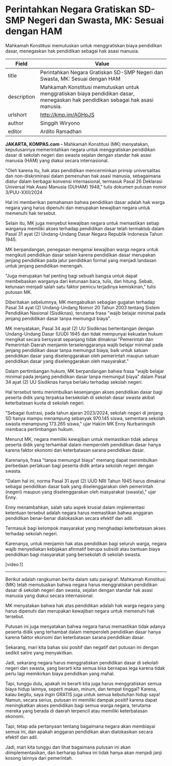 # Perintahkan Negara Gratiskan SD-SMP Negeri dan Swasta, MK: Sesuai dengan HAM

Mahkamah Konstitusi memutuskan untuk menggratiskan biaya pendidikan dasar, menegaskan hak pendidikan sebagai hak asasi manusia.

| Field       | Value                                                       |
|-------------|-------------------------------------------------------------|
| title       | Perintahkan Negara Gratiskan SD-SMP Negeri dan Swasta, MK: Sesuai dengan HAM |
| description | Mahkamah Konstitusi memutuskan untuk menggratiskan biaya pendidikan dasar, menegaskan hak pendidikan sebagai hak asasi manusia. |
| urlshort    | http://kmp.im/AGHpJS |
| author      | Singgih Wiryono |
| editor      | Ardito Ramadhan |

**JAKARTA, KOMPAS.com -** Mahkamah Konstitusi (MK) menyatakan, keputusannya memerintahkan negara untuk menggratiskan pendidikan dasar di sekolah negeri dan swasta sejalan dengan standar hak asasi manusia (HAM) yang diakui secara internasional.

\"Oleh karena itu, hak atas pendidikan mencerminkan prinsip universalitas dan non-diskriminasi dalam pemenuhan hak asasi manusia, sebagaimana diatur dalam berbagai konvensi internasional, termasuk Pasal 26 Deklarasi Universal Hak Asasi Manusia (DUHAM) 1948,\" tulis dokumen putusan nomor 3/PUU-XXII/2024

Hal ini memberikan pemahaman bahwa pendidikan dasar adalah hak warga negara yang harus dipenuhi dan merupakan kewajiban negara untuk memenuhi hak tersebut.

Selain itu, MK juga menyebut kewajiban negara untuk memastikan setiap warganya memiliki akses terhadap pendidikan dasar telah termaktub dalam Pasal 31 ayat (2) Undang-Undang Dasar Negara Republik Indonesia Tahun 1945.

MK berpandangan, penegasan mengenai kewajiban warga negara untuk mengikuti pendidikan dasar selain karena pendidikan dasar merupakan jenjang pendidikan pada jalur pendidikan formal yang menjadi landasan untuk jenjang pendidikan menengah.

\"Juga merupakan hal penting bagi sebuah bangsa untuk dapat membebaskan warganya dari ketunaan baca, tulis, dan hitung. Sebab, ketunaan menjadi salah satu faktor pemicu terjadinya kemiskinan,\" tulis putusan MK.

Diberitakan sebelumnya, MK mengabulkan sebagian gugatan terhadap Pasal 34 ayat (2) Undang-Undang Nomor 20 Tahun 2003 tentang Sistem Pendidikan Nasional (Sisdiknas), terutama frasa \"wajib belajar minimal pada jenjang pendidikan dasar tanpa memungut biaya\".

MK menyatakan, Pasal 34 ayat (2) UU Sisdiknas bertentangan dengan Undang-Undang Dasar (UUD) 1945 dan tidak mempunyai kekuatan hukum mengikat secara bersyarat sepanjang tidak dimaknai \"Pemerintah dan Pemerintah Daerah menjamin terselenggaranya wajib belajar minimal pada jenjang pendidikan dasar tanpa memungut biaya, baik untuk satuan pendidikan dasar yang diselenggarakan oleh pemerintah maupun satuan pendidikan dasar yang diselenggarakan oleh masyarakat.\"

Dalam pertimbangan hukum, MK berpandangan bahwa frasa \"wajib belajar minimal pada jenjang pendidikan dasar tanpa memungut biaya\" dalam Pasal 34 ayat (2) UU Sisdiknas hanya berlaku terhadap sekolah negeri.

Hal tersebut tentu menimbulkan kesenjangan akses pendidikan dasar bagi peserta didik yang terpaksa bersekolah di sekolah dasar swasta akibat keterbatasan kuota di sekolah negeri.

\"Sebagai ilustrasi, pada tahun ajaran 2023/2024, sekolah negeri di jenjang SD hanya mampu menampung sebanyak 970.145 siswa, sementara sekolah swasta menampung 173.265 siswa,\" ujar Hakim MK Enny Nurbaningsih membaca pertimbangan hukum. 

Menurut MK, negara memiliki kewajiban untuk memastikan tidak adanya peserta didik yang terhambat dalam memperoleh pendidikan dasar hanya karena faktor ekonomi dan keterbatasan sarana pendidikan dasar.

Karenanya, frasa \"tanpa memungut biaya\" memang dapat menimbulkan perbedaan perlakuan bagi peserta didik antara sekolah negeri dengan swasta.

\"Dalam hal ini, norma Pasal 31 ayat (2) UUD NRI Tahun 1945 harus dimaknai sebagai pendidikan dasar baik yang diselenggarakan oleh pemerintah (negeri) maupun yang diselenggarakan oleh masyarakat (swasta),\" ujar Enny.

Enny menambahkan, salah satu aspek krusial dalam implementasi ketentuan tersebut adalah negara harus memastikan bahwa anggaran pendidikan benar-benar dialokasikan secara efektif dan adil.

Termasuk bagi kelompok masyarakat yang menghadapi keterbatasan akses terhadap sekolah negeri.

Karenanya, untuk menjamin hak atas pendidikan bagi seluruh warga, negara wajib menyediakan kebijakan afirmatif berupa subsidi atau bantuan biaya pendidikan bagi masyarakat yang bersekolah di sekolah swasta.

\[video.1\]

---
Berikut adalah rangkuman berita dalam satu paragraf: Mahkamah Konstitusi (MK) telah memutuskan bahwa negara harus menggratiskan pendidikan dasar di sekolah negeri dan swasta, sejalan dengan standar hak asasi manusia yang diakui secara internasional.

 MK menyatakan bahwa hak atas pendidikan adalah hak warga negara yang harus dipenuhi dan merupakan kewajiban negara untuk memenuhi hak tersebut.

 Putusan ini juga menyatakan bahwa negara harus memastikan tidak adanya peserta didik yang terhambat dalam memperoleh pendidikan dasar hanya karena faktor ekonomi dan keterbatasan sarana pendidikan dasar.



Sekarang, mari kita bahas sisi positif dan negatif dari putusan ini dengan sedikit satire yang menyakitkan.

 Jadi, sekarang negara harus menggratiskan pendidikan dasar di sekolah negeri dan swasta, yang berarti kita semua bisa bernapas lega karena tidak perlu lagi memikirkan biaya pendidikan yang mahal.

 Tapi, tunggu dulu, apakah ini berarti kita juga harus menggratiskan semua biaya hidup lainnya, seperti makan, minum, dan tempat tinggal? Karena, kalau begitu, saya ingin GRATIS juga untuk semua kebutuhan hidup saya! Namun, secara serius, putusan ini memiliki dampak positif karena dapat meningkatkan akses pendidikan bagi semua warga negara, terutama mereka yang berada di daerah terpencil atau memiliki keterbatasan ekonomi.

 Tapi, tetap ada pertanyaan tentang bagaimana negara akan membiayai semua ini, dan apakah anggaran pendidikan akan dialokasikan secara efektif dan adil.

 Jadi, mari kita tunggu dan lihat bagaimana putusan ini akan diimplementasikan, dan berharap bahwa ini tidak hanya akan menjadi janji kosong lainnya dari pemerintah.
